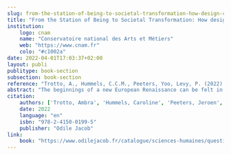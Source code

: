 ```yaml
---
slug: from-the-station-of-being-to-societal-transformation-how-design-can-drive-a-new-european-renaissance
title: "From the Station of Being to Societal Transformation: How design can drive a new European Renaissance"
institution:
    logo: cnam
    name: "Conservatoire national des Arts et Métiers"
    web: "https://www.cnam.fr"
    colo: "#c1002a"
date: 2022-04-01T17:03:37+02:00
layout: publi
publitype: book-section
subsection: book-section
reference: "Trotto, A., Hummels, C.C.M., Peeters, Yoo, Levy, P. (2022). From the Station of Being to Societal Transformation: How design can drive a new European Renaissance. in The Next Renaissance - Culture and Creativity shaping Europe, Odile Jacob, 978-2-4150-0199-5"
abstract: "The beginnings of a new European Renaissance can be felt in many places, including the Swedish city of Umeå, where a new Smart Bus Station was realised. This ‘Station of Being’ aimed at transforming today’s practices and exploring new sustainable futures based on values such as beauty and diversity. In this chapter, we describe ‘Station of Being’, the approach that was used, namely, Designing for Transforming Practices, the societal transformations it triggered, and how it supports the flourishing of a new civilization."
citation:
    authors: ['Trotto, Ambra', 'Hummels, Caroline', 'Peeters, Jeroen', 'Yoo, Daisy', 'Levy, Pierre']
    date: 2022
    language: "en"
    isbn: "978-2-4150-0199-5"
    publisher: "Odile Jacob"
link:
    book: "https://www.odilejacob.fr/catalogue/sciences-humaines/questions-de-societe/next-renaissance_9782415001995.php"
---
```

